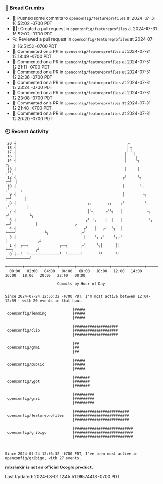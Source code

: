 ### 🍞 Bread Crumbs

 * 🚢: Pushed some commits to `openconfig/featureprofiles` at 2024-07-31 16:52:02 -0700 PDT
 * ✍🏼: Created a pull request in `openconfig/featureprofiles` at 2024-07-31 16:52:02 -0700 PDT
 * 🔍: Reviewed a pull request in  `openconfig/featureprofiles` at 2024-07-31 16:51:53 -0700 PDT
 * 💬: Commented on a PR in  `openconfig/featureprofiles` at 2024-07-31 12:18:49 -0700 PDT
 * 💬: Commented on a PR in  `openconfig/featureprofiles` at 2024-07-31 12:21:11 -0700 PDT
 * 💬: Commented on a PR in  `openconfig/featureprofiles` at 2024-07-31 12:22:36 -0700 PDT
 * 💬: Commented on a PR in  `openconfig/featureprofiles` at 2024-07-31 12:23:24 -0700 PDT
 * 💬: Commented on a PR in  `openconfig/featureprofiles` at 2024-07-31 12:23:08 -0700 PDT
 * 💬: Commented on a PR in  `openconfig/featureprofiles` at 2024-07-31 12:21:48 -0700 PDT
 * 💬: Commented on a PR in  `openconfig/featureprofiles` at 2024-07-31 12:20:20 -0700 PDT

### 🕘 Recent Activity
```
 20 ┼                                                   ╭╮
 18 ┤                                                   │╰╮
 17 ┤                                                  ╭╯ ╰╮
 16 ┤                                                  │   ╰╮
 14 ┤                                                  │    ╰╮                   ╭╮
 13 ┤                                                  │     │                  ╭╯╰╮
 12 ┤                                                 ╭╯     ╰╮               ╭─╯  │
 10 ┤                                                 │       ╰╮             ╭╯    ╰╮
  9 ┤                                                 │        ╰╮          ╭─╯      │
  8 ┤                                 ╭╮       ╭╮    ╭╯         ╰╮        ╭╯        │
  7 ┤                                 │╰╮     ╭╯╰╮   │           ╰╮      ╭╯         ╰╮
  5 ┤                                ╭╯ ╰╮    │  │   │            ╰╮   ╭─╯           │                 ╭
  4 ┤                               ╭╯   │   ╭╯  ╰╮  │             ╰───╯             ╰╮               ╭╯
  3 ┤                               │    ╰╮ ╭╯    ╰╮╭╯                                │              ╭╯
  1 ┤  ╭──╮              ╭──╮      ╭╯     ╰╮│      ││                                 ╰──╮          ╭╯
  0 ┼──╯  ╰──────────────╯  ╰──────╯       ╰╯      ╰╯                                    ╰──────────╯
    +───────+───────+───────+───────+───────+───────+───────+───────+───────+───────+───────+───────+────
  00:00   02:00   04:00   06:00   08:00   10:00   12:00   14:00   16:00   18:00   20:00   22:00   00:00   

						Commits by Hour of Day


Since 2024-07-24 12:56:32 -0700 PDT, I'm most active between 12:00-12:59 - with 20 events in that hour.

```



```
                               |#####
 openconfig/lemming            |#####
                               |#####

                               |####################
 openconfig/clio               |####################
                               |####################

                               |##
 openconfig/gnmi               |##
                               |##

                               |#####
 openconfig/public             |#####
                               |#####

                               |#######
 openconfig/ygot               |#######
                               |#######

                               |#########
 openconfig/gnsi               |#########
                               |#########

                               |#########################
 openconfig/featureprofiles    |#########################
                               |#########################

                               |###########################
 openconfig/gribigo            |###########################
                               |###########################



Since 2024-07-24 12:56:32 -0700 PDT, I've been most active in openconfig/gribigo, with 27 events.

```
**[robshakir](mailto:robjs@google.com) is not an official Google product.**  


Last Updated: 2024-08-01 12:45:51.99574413 -0700 PDT
